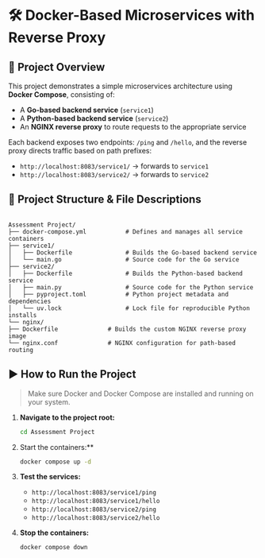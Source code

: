 

# 🛠️ Docker-Based Microservices with Reverse Proxy

## 📌 Project Overview

This project demonstrates a simple microservices architecture using **Docker Compose**, consisting of:

- A **Go-based backend service** (`service1`)
- A **Python-based backend service** (`service2`)
- An **NGINX reverse proxy** to route requests to the appropriate service

Each backend exposes two endpoints: `/ping` and `/hello`, and the reverse proxy directs traffic based on path prefixes:

- `http://localhost:8083/service1/` → forwards to `service1`
- `http://localhost:8083/service2/` → forwards to `service2`



## 📁 Project Structure & File Descriptions

```

Assessment Project/
├── docker-compose.yml           # Defines and manages all service containers
├── service1/
│   ├── Dockerfile               # Builds the Go-based backend service
│   └── main.go                  # Source code for the Go service
├── service2/
│   ├── Dockerfile               # Builds the Python-based backend service
│   ├── main.py                  # Source code for the Python service
│   ├── pyproject.toml           # Python project metadata and dependencies
│   └── uv.lock                  # Lock file for reproducible Python installs
└── nginx/
├── Dockerfile              # Builds the custom NGINX reverse proxy image
└── nginx.conf              # NGINX configuration for path-based routing

````


## ▶️ How to Run the Project

> Make sure Docker and Docker Compose are installed and running on your system.

1. **Navigate to the project root:**
   ```bash
   cd Assessment Project
   ```

2. Start the containers:**

   ```bash
   docker compose up -d
   ```

3. **Test the services:**

   * `http://localhost:8083/service1/ping`
   * `http://localhost:8083/service1/hello`
   * `http://localhost:8083/service2/ping`
   * `http://localhost:8083/service2/hello`

4. **Stop the containers:**

   ```bash
   docker compose down
   ```
